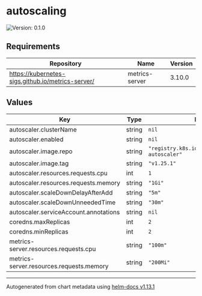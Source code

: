 # autoscaling

![Version: 0.1.0](https://img.shields.io/badge/Version-0.1.0-informational?style=flat-square)

## Requirements

| Repository | Name | Version |
|------------|------|---------|
| https://kubernetes-sigs.github.io/metrics-server/ | metrics-server | 3.10.0 |

## Values

| Key | Type | Default | Description |
|-----|------|---------|-------------|
| autoscaler.clusterName | string | `nil` |  |
| autoscaler.enabled | string | `nil` |  |
| autoscaler.image.repo | string | `"registry.k8s.io/autoscaling/cluster-autoscaler"` |  |
| autoscaler.image.tag | string | `"v1.25.1"` |  |
| autoscaler.resources.requests.cpu | int | `1` |  |
| autoscaler.resources.requests.memory | string | `"1Gi"` |  |
| autoscaler.scaleDownDelayAfterAdd | string | `"5m"` |  |
| autoscaler.scaleDownUnneededTime | string | `"30m"` |  |
| autoscaler.serviceAccount.annotations | string | `nil` |  |
| coredns.maxReplicas | int | `2` |  |
| coredns.minReplicas | int | `2` |  |
| metrics-server.resources.requests.cpu | string | `"100m"` |  |
| metrics-server.resources.requests.memory | string | `"200Mi"` |  |

----------------------------------------------
Autogenerated from chart metadata using [helm-docs v1.13.1](https://github.com/norwoodj/helm-docs/releases/v1.13.1)
